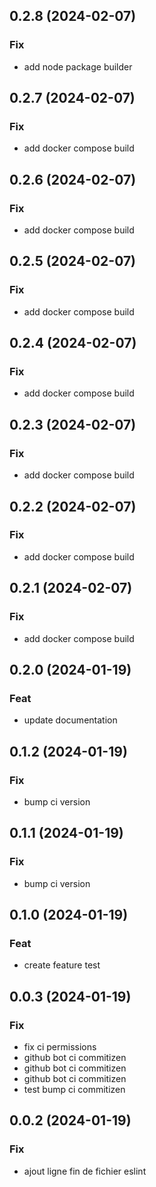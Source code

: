 ## 0.2.8 (2024-02-07)

### Fix

- add node package builder

## 0.2.7 (2024-02-07)

### Fix

- add docker compose build

## 0.2.6 (2024-02-07)

### Fix

- add docker compose build

## 0.2.5 (2024-02-07)

### Fix

- add docker compose build

## 0.2.4 (2024-02-07)

### Fix

- add docker compose build

## 0.2.3 (2024-02-07)

### Fix

- add docker compose build

## 0.2.2 (2024-02-07)

### Fix

- add docker compose build

## 0.2.1 (2024-02-07)

### Fix

- add docker compose build

## 0.2.0 (2024-01-19)

### Feat

- update documentation

## 0.1.2 (2024-01-19)

### Fix

- bump ci version

## 0.1.1 (2024-01-19)

### Fix

- bump ci version

## 0.1.0 (2024-01-19)

### Feat

- create feature test

## 0.0.3 (2024-01-19)

### Fix

- fix ci permissions
- github bot ci commitizen
- github bot ci commitizen
- github bot ci commitizen
- test bump ci commitizen

## 0.0.2 (2024-01-19)

### Fix

- ajout ligne fin de fichier eslint
